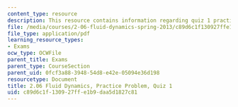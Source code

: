 ```yaml
---
content_type: resource
description: This resource contains information regarding quiz 1 practice problem.
file: /media/courses/2-06-fluid-dynamics-spring-2013/c89d6c1f130927ffe1b9daa5d1827c81_MIT2_06S13_pracprbquiz1.pdf
file_type: application/pdf
learning_resource_types:
- Exams
ocw_type: OCWFile
parent_title: Exams
parent_type: CourseSection
parent_uid: 0fcf3a88-3948-54d8-e42e-05094e36d198
resourcetype: Document
title: 2.06 Fluid Dynamics, Practice Problem, Quiz 1
uid: c89d6c1f-1309-27ff-e1b9-daa5d1827c81
---
```

